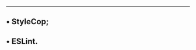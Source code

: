 -----------------------------------------------
• StyleCop;
-------------------------------
• ESLint.
-----------------------------
